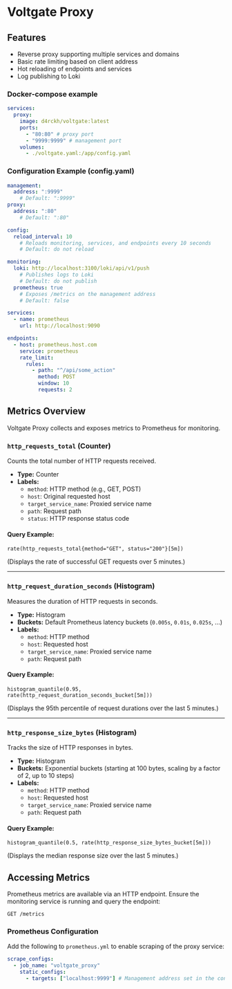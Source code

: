 # Voltgate Proxy

## Features
- Reverse proxy supporting multiple services and domains
- Basic rate limiting based on client address
- Hot reloading of endpoints and services
- Log publishing to Loki

### Docker-compose example
```yaml
services:
  proxy:
    image: d4rckh/voltgate:latest
    ports:
      - "80:80" # proxy port
      - "9999:9999" # management port
    volumes:
      - ./voltgate.yaml:/app/config.yaml
```

### Configuration Example (config.yaml)
```yaml
management:
  address: ":9999"
    # Default: ":9999"
proxy:
  address: ":80"
    # Default: ":80"

config:
  reload_interval: 10
    # Reloads monitoring, services, and endpoints every 10 seconds
    # Default: do not reload

monitoring:
  loki: http://localhost:3100/loki/api/v1/push
    # Publishes logs to Loki
    # Default: do not publish
  prometheus: true
    # Exposes /metrics on the management address
    # Default: false

services:
  - name: prometheus
    url: http://localhost:9090

endpoints:
  - host: prometheus.host.com
    service: prometheus
    rate_limit:
      rules:
        - path: "^/api/some_action"
          method: POST
          window: 10
          requests: 2
```

## Metrics Overview
Voltgate Proxy collects and exposes metrics to Prometheus for monitoring.

### `http_requests_total` (Counter)
Counts the total number of HTTP requests received.

- **Type:** Counter
- **Labels:**
    - `method`: HTTP method (e.g., GET, POST)
    - `host`: Original requested host
    - `target_service_name`: Proxied service name
    - `path`: Request path
    - `status`: HTTP response status code

#### Query Example:
```promql
rate(http_requests_total{method="GET", status="200"}[5m])
```
(Displays the rate of successful GET requests over 5 minutes.)

---
### `http_request_duration_seconds` (Histogram)
Measures the duration of HTTP requests in seconds.

- **Type:** Histogram
- **Buckets:** Default Prometheus latency buckets (`0.005s`, `0.01s`, `0.025s`, ...)
- **Labels:**
    - `method`: HTTP method
    - `host`: Requested host
    - `target_service_name`: Proxied service name
    - `path`: Request path

#### Query Example:
```promql
histogram_quantile(0.95, rate(http_request_duration_seconds_bucket[5m]))
```
(Displays the 95th percentile of request durations over the last 5 minutes.)

---
### `http_response_size_bytes` (Histogram)
Tracks the size of HTTP responses in bytes.

- **Type:** Histogram
- **Buckets:** Exponential buckets (starting at 100 bytes, scaling by a factor of 2, up to 10 steps)
- **Labels:**
    - `method`: HTTP method
    - `host`: Requested host
    - `target_service_name`: Proxied service name
    - `path`: Request path

#### Query Example:
```promql
histogram_quantile(0.5, rate(http_response_size_bytes_bucket[5m]))
```
(Displays the median response size over the last 5 minutes.)

## Accessing Metrics
Prometheus metrics are available via an HTTP endpoint. Ensure the monitoring service is running and query the endpoint:

```
GET /metrics
```

### Prometheus Configuration
Add the following to `prometheus.yml` to enable scraping of the proxy service:
```yaml
scrape_configs:
  - job_name: "voltgate_proxy"
    static_configs:
      - targets: ["localhost:9999"] # Management address set in the configuration
```

